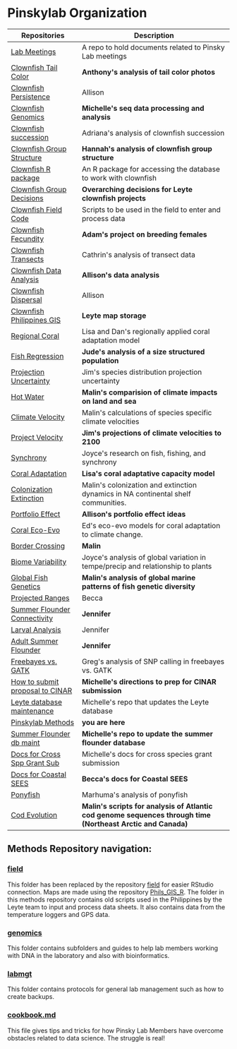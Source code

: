 # Pinskylab Organization

Repositories | Description
-----------------|---------------------------------
[Lab Meetings](https://github.com/pinskylab/Lab_meetings) | A repo to hold documents related to Pinsky Lab meetings 
[Clownfish Tail Color](https://github.com/pinskylab/Clown_Fish_Tail_Color_Darrow) | **Anthony's analysis of tail color photos**
[Clownfish Persistence](https://github.com/pinskylab/Clownfish_persistence) | Allison
[Clownfish Genomics](https://github.com/pinskylab/genomics) | **Michelle's seq data processing and analysis**
[Clownfish succession](https://github.com/pinskylab/adriana) | Adriana's analysis of clownfish succession 
[Clownfish Group Structure](https://github.com/pinskylab/Clownfish_group_structure) | **Hannah's analysis of clownfish group structure** 
[Clownfish R package](https://github.com/pinskylab/clownfish) | An R package for accessing the database to work with clownfish 
[Clownfish Group Decisions](https://github.com/pinskylab/clownfish_group_decisions) | **Overarching decisions for Leyte clownfish projects** 
[Clownfish Field Code](https://github.com/pinskylab/field) | Scripts to be used in the field to enter and process data
[Clownfish Fecundity](https://github.com/pinskylab/YawdoszynClownfishFecundity) | **Adam's project on breeding females**
[Clownfish Transects](https://github.com/pinskylab/clownfishTransect) |  Cathrin's analysis of transect data 
[Clownfish Data Analysis](https://github.com/pinskylab/Clownfish_data_analysis) | **Allison's data analysis**
[Clownfish Dispersal](https://github.com/pinskylab/Dispersal) | Allison 
[Clownfish Philippines GIS](https://github.com/pinskylab/Phils_GIS_R) |  **Leyte map storage**  
[Regional Coral](https://github.com/pinskylab/Regional_Coral) | Lisa and Dan's regionally applied coral adaptation model 
[Fish Regression](https://github.com/pinskylab/Fish_regression_ABC) | **Jude's analysis of a size structured population** 
[Projection Uncertainty](https://github.com/pinskylab/project_uncertainty) | Jim's species distribution projection uncertainty 
[Hot Water](https://github.com/pinskylab/hotWater) | **Malin's comparision of climate impacts on land and sea** 
[Climate Velocity](https://github.com/pinskylab/speciesClimateVelocity) | Malin's calculations of species specific climate velocities 
[Project Velocity](https://github.com/pinskylab/project_velocity) | **Jim's projections of climate velocities to 2100** 
[Synchrony](https://github.com/pinskylab/cnhFishSynchrony) | Joyce's research on fish, fishing, and synchrony 
[Coral Adaptation](https://github.com/pinskylab/coral-adaptation) | **Lisa's coral adaptative capacity model** 
[Colonization Extinction](https://github.com/pinskylab/colonizationExtinction) |  Malin's colonization and extinction dynamics in NA continental shelf communities. 
[Portfolio Effect](https://github.com/pinskylab/Portfolio-Effect) | **Allison's portfolio effect ideas** 
[Coral Eco-Evo](https://github.com/pinskylab/ecoevo_coral) | Ed's eco-evo models for coral adaptation to climate change. 
[Border Crossing](https://github.com/pinskylab/borderCrossing) | **Malin**
[Biome Variability](https://github.com/pinskylab/biomeVariability) |  Joyce's analysis of global variation in tempe/precip and relationship to plants
[Global Fish Genetics](https://github.com/pinskylab/globalFishGenetics) | **Malin's analysis of global marine patterns of fish genetic diversity** 
[Projected Ranges](https://github.com/pinskylab/proj_ranges) |  Becca
[Summer Flounder Connectivity](https://github.com/pinskylab/PADEconnectivity) | **Jennifer**
[Larval Analysis](https://github.com/pinskylab/NJNC-Larval-Analysis) | Jennifer
[Adult Summer Flounder](https://github.com/pinskylab/adultPADE) | **Jennifer**
[Freebayes vs. GATK](https://github.com/pinskylab/gatk-v-free) | Greg's analysis of SNP calling in freebayes vs. GATK
[How to submit proposal to CINAR](https://github.com/pinskylab/CINAR) | **Michelle's directions to prep for CINAR submission** 
[Leyte database maintenance](https://github.com/pinskylab/leyteBuildDB) | Michelle's repo that updates the Leyte database
[Pinskylab Methods](https://github.com/pinskylab/pinskylab_methods) | **you are here** 
[Summer Flounder db maint](https://github.com/pinskylab/pade) | **Michelle's repo to update the summer flounder database** 
[Docs for Cross Spp Grant Sub](https://github.com/pinskylab/cross_spp_quote) |  Michelle's docs for cross species grant submission 
[Docs for Coastal SEES](https://github.com/pinskylab/coastalsees) | **Becca's docs for Coastal SEES**
[Ponyfish](https://github.com/pinskylab/zaman_ponyfish) | Marhuma's analysis of ponyfish
[Cod Evolution](https://github.com/pinskylab/codEvol)  |  **Malin's scripts for analysis of Atlantic cod genome sequences through time (Northeast Arctic and Canada)**

## Methods Repository navigation:

### [field](https://github.com/pinskylab/field)    

This folder has been replaced by the repository [field](https://github.com/pinskylab/field) for easier RStudio connection.  Maps are made using the repository [Phils_GIS_R](https://github.com/pinskylab/Phils_GIS_R).  The folder in this methods repository contains old scripts used in the Philippines by the Leyte team to input and process data sheets.  It also contains data from the temperature loggers and GPS data.

### [genomics](https://github.com/pinskylab/pinskylab_methods/tree/master/genomics)  

This folder contains subfolders and guides to help lab members working with DNA in the laboratory and also with bioinformatics.

### [labmgt](https://github.com/pinskylab/pinskylab_methods/tree/master/labmgt)    

This folder contains protocols for general lab management such as how to create backups.

### [cookbook.md](https://github.com/pinskylab/pinskylab_methods/blob/master/cookbook.md)  

This file gives tips and tricks for how Pinsky Lab Members have overcome obstacles related to data science.  The struggle is real!
